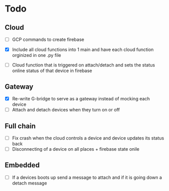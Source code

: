 # Todo

## Cloud
- [ ] GCP commands to create firebase
- [x] Include all cloud functions into 1 main and have each cloud function orginized in one .py file
- [ ] Cloud function that is triggered on attach/detach and sets the status online status of that device in firebase


## Gateway
- [x] Re-write G-bridge to serve as a gateway instead of mocking each device
- [ ] Attach and detach devices when they turn on or off

## Full chain
- [ ] Fix crash when the cloud controls a device and device updates its status back
- [ ] Disconnecting of a device on all places + firebase state onile

## Embedded
- [ ] If a devices boots up send a message to attach and if it is going down a detach message